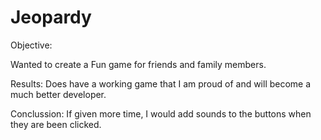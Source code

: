 # Jeopardy
Objective:

Wanted to create a Fun game for friends and family members.

Results:
Does have a working game that I am proud of and will become a much better developer.

Conclussion: If given more time, I would add sounds to the buttons when they are been clicked.

